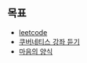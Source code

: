 ## 목표

- [leetcode](./leetcode.md)
- [쿠버네티스 강좌 듣기](./images/inflearn.png)
- [마음의 양식](./mental_food.md)



